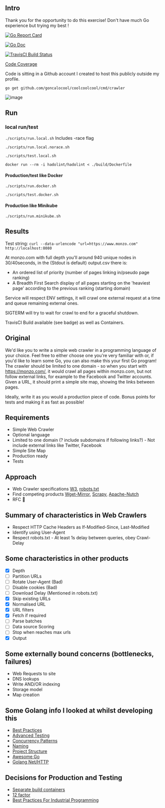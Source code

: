 ## Intro
Thank you for the opportunity to do this exercise! Don't have much Go experience but trying my best !

[![Go Report Card](https://goreportcard.com/badge/github.com/goncalocool/coolcoolcool?style=flat-square)](https://goreportcard.com/report/github.com/goncalocool/coolcoolcool)

[![Go Doc](https://img.shields.io/badge/godoc-reference-blue.svg?style=flat-square)](https://godoc.org/github.com/goncalocool/coolcoolcool/internal/crawler)

[![TravisCI Build Status](https://travis-ci.org/goncalocool/coolcoolcool.svg?branch=master)](https://travis-ci.org/goncalocool/coolcoolcool)

[Code Coverage](https://goncalocool.github.io/coolcoolcool/)

Code is sitting in a Github account I created to host this publicly outside my profile.

```go get github.com/goncalocool/coolcoolcool/cmd/crawler```

![image](assets/cool.gif)

## Run

### local run/test

```./scripts/run.local.sh```  Includes -race flag

```./scripts/run.local.norace.sh``` 

```./scripts/test.local.sh``` 

```docker run --rm -i hadolint/hadolint < ./build/Dockerfile```

#### Production/test like Docker
```./scripts/run.docker.sh```

```./scripts/test.docker.sh```

#### Production like Minikube
```./scripts/run.minikube.sh```

## Results
Test string:
```curl --data-urlencode "url=https://www.monzo.com" http://localhost:8080```

At monzo.com with full depth you'll around 940 unique nodes in 30/40seconds, in the (Stdout is default) output.csv there is:
- An ordered list of priority (number of pages linking in/pseudo page ranking)
- A Breadth First Search display of all pages starting on the 'heaviest page' according to the previous ranking (starting domain)

Service will respect ENV settings, it will crawl one external request at a time and queue remaining external ones. 

SIGTERM will try to wait for crawl to end for a graceful shutdown.

TravisCI Build available (see badge) as well as Containers.

## Original 
We'd like you to write a simple web crawler in a programming language of your choice. Feel free to either choose one you're very familiar with or, if you'd like to learn some Go, you can also make this your first Go program! The crawler should be limited to one domain - so when you start with https://monzo.com/, it would crawl all pages within monzo.com, but not follow external links, for example to the Facebook and Twitter accounts. Given a URL, it should print a simple site map, showing the links between pages.

Ideally, write it as you would a production piece of code. Bonus points for tests and making it as fast as possible!

## Requirements
- Simple Web Crawler
- Optional language
- Limited to one domain (? include subdomains if following links?) - Not include external links like Twitter, Facebook
- Simple Site Map
- Production ready
- Tests

## Approach
- Web Crawler specifications [W3][W3 Write Web Crawler], [robots.txt][robots.txt]
- Find competing products [Wget-Mirror], [Scrapy], [Apache-Nutch]
- RFC 🤷‍
  
## Summary of characteristics in Web Crawlers
- Respect HTTP Cache Headers as If-Modified-Since, Last-Modified
- Identify using User-Agent
- Respect robots.txt - At least 1s delay between queries, obey Crawl-Delay

## Some characteristics in other products
- [X] Depth
- [ ] Partition URLs 
- [ ] Rotate User-Agent (Bad)
- [ ] Disable cookies (Bad)
- [ ] Download Delay (Mentioned in robots.txt)
- [X] Skip existing URLs
- [X] Normalised URL
- [X] URL filters
- [X] Fetch if required
- [ ] Parse batches
- [ ] Data source Scoring
- [ ] Stop when reaches max urls
- [X] Output

## Some externally bound concerns (bottlenecks, failures)
- Web Requests to site
- DNS lookups
- Write AND/OR indexing
- Storage model
- Map creation 

## Some Golang info I looked at whilst developing this
- [Best Practices][Best Practices]
- [Advanced Testing][Advanced Testing]
- [Concurrency Patterns][Concurrency Patterns]
- [Naming][Naming]
- [Project Structure][Project Structure]
- [Awesome Go][Awesome Go]
- [Golang Net/HTTP][Golang Net/HTTP]

## Decisions for Production and Testing
- [Separate build containers][MultiStage]
- [12 factor][12 factor]
- [Best Practices For Industrial Programming][Best Practices For Industrial Programming]

[W3 Write Web Crawler]: https://www.w3.org/wiki/Write_Web_Crawler
[robots.txt]: http://www.robotstxt.org/robotstxt.html
[Sitemap-Protocol]: https://www.sitemaps.org/protocol.html
[Best Practices]: https://talks.golang.org/2013/bestpractices.slide#1
[Advanced Testing]: https://www.youtube.com/watch?reload=9&v=yszygk1cpEc
[Concurrency Patterns]: https://www.youtube.com/watch?v=YEKjSzIwAdA
[12 factor]: https://12factor.net/
[MultiStage]: https://docs.docker.com/develop/develop-images/multistage-build/
[Wget-Mirror]: https://www.gnu.org/software/wget/manual/html_node/Recursive-Retrieval-Options.html
[Scrapy]: https://scrapy.org/
[Apache-Nutch]: https://nutch.apache.org/
[Naming]: https://talks.golang.org/2014/names.slide
[Best Practices for industrial programming]: https://www.youtube.com/watch?v=PTE4VJIdHPg
[Project Structure]: https://github.com/golang-standards/project-layout
[Awesome Go]: https://github.com/avelino/awesome-go
[Golang Net/HTTP]: https://blog.cloudflare.com/the-complete-guide-to-golang-net-http-timeouts/